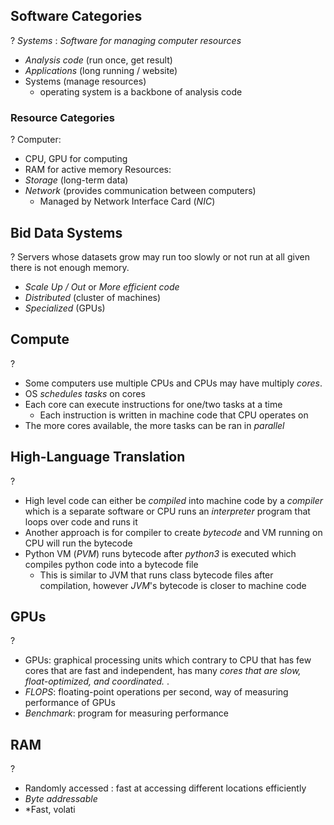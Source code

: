 ## Software Categories
?
*Systems* : *Software for managing computer resources*
- *Analysis code* (run once, get result)
- *Applications* (long running / website)
- Systems (manage resources)
	- operating system is a backbone of analysis code
### Resource Categories
?
Computer:
- CPU, GPU for computing
- RAM for active memory
Resources:
- *Storage* (long-term data)
- *Network* (provides communication between computers)
	- Managed by Network Interface Card (*NIC*)

## Bid Data Systems
?
Servers whose datasets grow may run too slowly or not run at all given there is not enough memory.
- *Scale Up / Out* or *More efficient code*
- *Distributed* (cluster of machines)
- *Specialized* (GPUs)

## Compute
?
- Some computers use multiple CPUs and CPUs may have multiply *cores*.
- OS *schedules tasks* on cores
- Each core can execute instructions for one/two tasks at a time
	- Each instruction is written in machine code that CPU operates on
- The more cores available, the more tasks can be ran in *parallel*


## High-Language Translation
?
- High level code can either be *compiled* into machine code by a *compiler* which is a separate software or CPU runs an *interpreter* program that loops over code and runs it
- Another approach is for compiler to create *bytecode* and VM running on CPU will run the bytecode
- Python VM (*PVM*) runs bytecode after *python3* is executed which compiles python code into a bytecode file
	- This is similar to JVM that runs class bytecode files after compilation, however *JVM*'s bytecode is closer to machine code


## GPUs
?
- GPUs: graphical processing units which contrary to CPU that has few cores that are fast and independent, has many *cores that are slow, float-optimized, and coordinated.*
.
- *FLOPS*: floating-point operations per second, way of measuring performance of GPUs
- *Benchmark*: program for measuring performance

## RAM
?
- Randomly accessed : fast at accessing different locations efficiently
- *Byte addressable*
- *Fast, volati